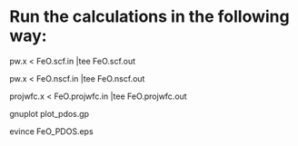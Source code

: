# Run the calculations in the following way:

pw.x < FeO.scf.in |tee FeO.scf.out

pw.x < FeO.nscf.in |tee FeO.nscf.out

projwfc.x < FeO.projwfc.in |tee FeO.projwfc.out

gnuplot plot_pdos.gp

evince FeO_PDOS.eps
